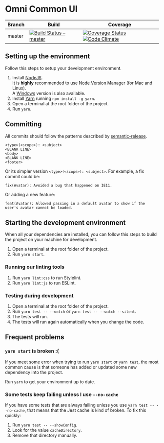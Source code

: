 # Omni Common UI

Branch | Build | Coverage
------ | --- | ---
master | [![Build Status – master](https://travis-ci.org/e1-bsd/omni-common-ui.svg?branch=master)](https://travis-ci.org/e1-bsd/omni-common-ui) | [![Coverage Status](https://coveralls.io/repos/github/e1-bsd/omni-common-ui/badge.svg)](https://coveralls.io/github/e1-bsd/omni-common-ui) [![Code Climate](https://img.shields.io/codeclimate/github/e1-bsd/omni-common-ui.svg)](https://codeclimate.com/github/e1-bsd/omni-common-ui)

## Setting up the environment

Follow this steps to setup your development environment.

1. Install [NodeJS](https://nodejs.org/).  
It is **highly** recommended to use [Node Version Manager](https://github.com/creationix/nvm) (for Mac and Linux).  
A [Windows](https://github.com/coreybutler/nvm-windows) version is also available.
2. Install [Yarn](https://yarnpkg.com/) running `npm install -g yarn`.
3. Open a terminal at the root folder of the project.
4. Run `yarn`.

## Committing

All commits should follow the patterns described by [semantic-release](https://github.com/semantic-release/semantic-release).

```
<type>(<scope>): <subject>
<BLANK LINE>
<body>
<BLANK LINE>
<footer>
```

Or its simpler version `<type>(<scope>): <subject>`. For example, a fix commit could be:

```
fix(Avatar): Avoided a bug that happened on IE11.
```

Or adding a new feature:

```
feat(Avatar): Allowed passing in a default avatar to show if the user's avatar cannot be loaded.
```

## Starting the development environment

When all your dependencies are installed, you can follow this steps to build the project on your machine for development.

1. Open a terminal at the root folder of the project.
2. Run `yarn start`.

### Running our linting tools

1. Run `yarn lint:css` to run Stylelint.
2. Run `yarn lint:js` to run ESLint.

### Testing during development

1. Open a terminal at the root folder of the project.
2. Run `yarn test -- --watch` or `yarn test -- --watch --silent`.
3. The tests will run.
4. The tests will run again automatically when you change the code.

## Frequent problems

### `yarn start` is broken :(

If you meet some error when trying to run `yarn start` or `yarn test`, the most common cause is that someone has added or updated some new dependency into the project.

Run `yarn` to get your environment up to date.

### Some tests keep failing unless I use `--no-cache`

If you have some tests that are always failing unless you use `yarn test -- --no-cache`, that means that the Jest cache is kind of broken. To fix this quickly:

1. Run `yarn test -- --showConfig`.
2. Look for the value `cacheDirectory`.
3. Remove that directory manually.
